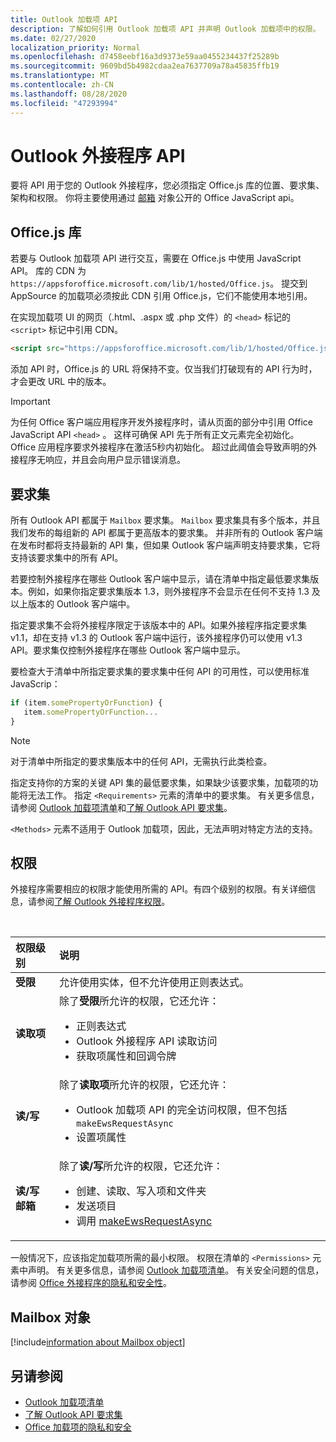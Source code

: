 ```yaml
---
title: Outlook 加载项 API
description: 了解如何引用 Outlook 加载项 API 并声明 Outlook 加载项中的权限。
ms.date: 02/27/2020
localization_priority: Normal
ms.openlocfilehash: d7458eebf16a3d9373e59aa0455234437f25289b
ms.sourcegitcommit: 9609bd5b4982cdaa2ea7637709a78a45835ffb19
ms.translationtype: MT
ms.contentlocale: zh-CN
ms.lasthandoff: 08/28/2020
ms.locfileid: "47293994"
---
```

# <a name="outlook-add-in-apis"></a>Outlook 外接程序 API

要将 API 用于您的 Outlook 外接程序，您必须指定 Office.js 库的位置、要求集、架构和权限。 你将主要使用通过 [邮箱](#mailbox-object) 对象公开的 Office JavaScript api。

## <a name="officejs-library"></a>Office.js 库

若要与 Outlook 加载项 API 进行交互，需要在 Office.js 中使用 JavaScript API。 库的 CDN 为 `https://appsforoffice.microsoft.com/lib/1/hosted/Office.js`。 提交到 AppSource 的加载项必须按此 CDN 引用 Office.js，它们不能使用本地引用。

在实现加载项 UI 的网页（.html、.aspx 或 .php 文件）的 `<head>` 标记的 `<script>` 标记中引用 CDN。

```HTML
<script src="https://appsforoffice.microsoft.com/lib/1/hosted/Office.js" type="text/javascript"></script>
```
添加 API 时，Office.js 的 URL 将保持不变。仅当我们打破现有的 API 行为时，才会更改 URL 中的版本。

> [!IMPORTANT]
> 为任何 Office 客户端应用程序开发外接程序时，请从页面的部分中引用 Office JavaScript API `<head>` 。 这样可确保 API 先于所有正文元素完全初始化。 Office 应用程序要求外接程序在激活5秒内初始化。 超过此阈值会导致声明的外接程序无响应，并且会向用户显示错误消息。

## <a name="requirement-sets"></a>要求集

所有 Outlook API 都属于 `Mailbox` 要求集。 `Mailbox` 要求集具有多个版本，并且我们发布的每组新的 API 都属于更高版本的要求集。 并非所有的 Outlook 客户端在发布时都将支持最新的 API 集，但如果 Outlook 客户端声明支持要求集，它将支持该要求集中的所有 API。

若要控制外接程序在哪些 Outlook 客户端中显示，请在清单中指定最低要求集版本。例如，如果你指定要求集版本 1.3，则外接程序不会显示在任何不支持 1.3 及以上版本的 Outlook 客户端中。

指定要求集不会将外接程序限定于该版本中的 API。如果外接程序指定要求集 v1.1，却在支持 v1.3 的 Outlook 客户端中运行，该外接程序仍可以使用 v1.3 API。要求集仅控制外接程序在哪些 Outlook 客户端中显示。

要检查大于清单中所指定要求集的要求集中任何 API 的可用性，可以使用标准 JavaScrip：

```js
if (item.somePropertyOrFunction) {
   item.somePropertyOrFunction...  
}
```

> [!NOTE]
> 对于清单中所指定的要求集版本中的任何 API，无需执行此类检查。

指定支持你的方案的关键 API 集的最低要求集，如果缺少该要求集，加载项的功能将无法工作。 指定 `<Requirements>` 元素的清单中的要求集。 有关更多信息，请参阅 [Outlook 加载项清单](manifests.md)和[了解 Outlook API 要求集](../reference/requirement-sets/outlook-api-requirement-sets.md)。

`<Methods>` 元素不适用于 Outlook 加载项，因此，无法声明对特定方法的支持。

## <a name="permissions"></a>权限

外接程序需要相应的权限才能使用所需的 API。有四个级别的权限。有关详细信息，请参阅[了解 Outlook 外接程序权限](understanding-outlook-add-in-permissions.md)。

<br/>

|权限级别|说明|
|:-----|:-----|
| **受限** | 允许使用实体，但不允许使用正则表达式。 |
| **读取项** | 除了**受限**所允许的权限，它还允许：<ul><li>正则表达式</li><li>Outlook 外接程序 API 读取访问</li><li>获取项属性和回调令牌</li></ul> |
| **读/写** | 除了**读取项**所允许的权限，它还允许：<ul><li>Outlook 加载项 API 的完全访问权限，但不包括 `makeEwsRequestAsync`</li><li>设置项属性</li></ul> |
| **读/写邮箱** | 除了**读/写**所允许的权限，它还允许：<ul><li>创建、读取、写入项和文件夹</li><li>发送项目</li><li>调用 [makeEwsRequestAsync](../reference/objectmodel/preview-requirement-set/office.context.mailbox.md#methods)</li></ul> |

一般情况下，应该指定加载项所需的最小权限。 权限在清单的 `<Permissions>` 元素中声明。 有关更多信息，请参阅 [Outlook 加载项清单](manifests.md)。 有关安全问题的信息，请参阅 [Office 外接程序的隐私和安全性](../concepts/privacy-and-security.md)。

## <a name="mailbox-object"></a>Mailbox 对象

[!include[information about Mailbox object](../includes/mailbox-object-desc.md)]

## <a name="see-also"></a>另请参阅

- [Outlook 加载项清单](manifests.md)
- [了解 Outlook API 要求集](../reference/requirement-sets/outlook-api-requirement-sets.md)
- [Office 加载项的隐私和安全](../concepts/privacy-and-security.md)

